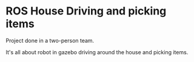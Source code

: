 # ROS House Driving and picking items

Project done in a two-person team.

It's all about robot in gazebo driving around the house and picking items.
